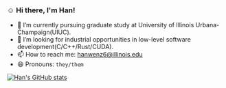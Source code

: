<!--
**chwwhc/chwwhc** is a ✨ _special_ ✨ repository because its `README.md` (this file) appears on your GitHub profile.

Here are some ideas to get you started:

- 🔭 I’m currently working on ...
- 🌱 I’m currently learning ...
- 👯 I’m looking to collaborate on ...
- 🤔 I’m looking for help with ...
- 💬 Ask me about ...
- 📫 How to reach me: ...
- 😄 Pronouns: ...
- ⚡ Fun fact: ...
-->

### :relaxed: Hi there, I'm Han!

- 🔭 I’m currently pursuing graduate study at University of Illinois Urbana-Champaign(UIUC).
- 👯 I’m looking for industrial opportunities in low-level software development(C/C++/Rust/CUDA).
- 📫 How to reach me: hanwenz6@illinois.edu
- 😄 Pronouns: `they/them`

[![Han's GitHub stats](https://github-readme-stats.vercel.app/api?username=chwwhc)](https://github.com/chwwhc/github-readme-stats)
